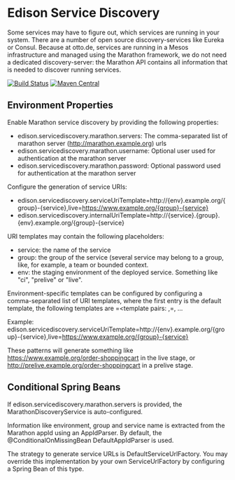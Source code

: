 # Edison Service Discovery

Some services may have to figure out, which services are running in your system. There are a number of open source
discovery-services like Eureka or Consul. Because at otto.de, services are running in a Mesos infrastructure and 
managed using the Marathon framework, we do not need a dedicated discovery-server: the Marathon API contains all
information that is needed to discover running services.

[![Build Status](https://travis-ci.org/otto-de/edison-servicediscovery.svg)](https://travis-ci.org/otto-de/edison-servicediscovery) 
[![Maven Central](https://maven-badges.herokuapp.com/maven-central/de.otto.edison/edison-servicediscovery/badge.svg)](https://maven-badges.herokuapp.com/maven-central/de.otto.edison/edison-servicediscovery)


## Environment Properties

Enable Marathon service discovery by providing the following properties:

* edison.servicediscovery.marathon.servers: The comma-separated list of marathon server (http://marathon.example.org) urls
* edison.servicediscovery.marathon.username: Optional user used for authentication at the marathon server
* edison.servicediscovery.marathon.password: Optional password used for authentication at the marathon server

Configure the generation of service URIs:

* edison.servicediscovery.serviceUriTemplate=http://{env}.example.org/{group}-{service},live=https://www.example.org/{group}-{service}
* edison.servicediscovery.internalUriTemplate=http://{service}.{group}.{env}.example.org/{group}-{service}

URI templates may contain the following placeholders:

* service: the name of the service
* group: the group of the service (several service may belong to a group, like, for example, a team or bounded context.
* env: the staging environment of the deployed service. Something like "ci", "prelive" or "live".

Environment-specific templates can be configured by configuring a comma-separated list of URI templates, where the
first entry is the default template, the following templates are <env>=<template pairs: <default-template>,<env>=<env-specific-template>, ...

Example:
edison.servicediscovery.serviceUriTemplate=http://{env}.example.org/{group}-{service},live=https://www.example.org/{group}-{service}

These patterns will generate something like https://www.example.org/order-shoppingcart in the live stage, or
http://prelive.example.org/order-shoppingcart in a prelive stage.

## Conditional Spring Beans

If edison.servicediscovery.marathon.servers is provided, the MarathonDiscoveryService is auto-configured. 

Information like environment, group and service name is extracted from the Marathon appId using an AppIdParser.
By default, the @ConditionalOnMissingBean DefaultAppIdParser is used. 

The strategy to generate service URLs is DefaultServiceUrlFactory. You may override this implementation by your own
ServiceUrlFactory by configuring a Spring Bean of this type.